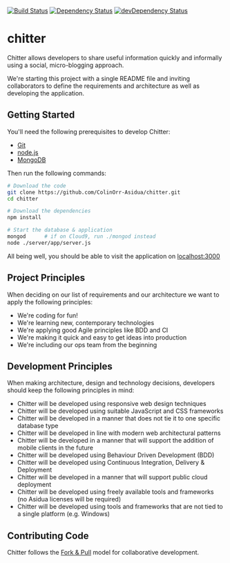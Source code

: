 [![Build Status](https://secure.travis-ci.org/martinmicunda/chitter.png)](http://travis-ci.org/martinmicunda/chitter) [![Dependency Status](https://david-dm.org/martinmicunda/chitter.png)](https://david-dm.org/martinmicunda/chitter) [![devDependency Status](https://david-dm.org/martinmicunda/chitter/dev-status.png)](https://david-dm.org/martinmicunda/chitter#info=devDependencies)

chitter
=======

Chitter allows developers to share useful information quickly and informally using a social, micro-blogging approach.

We're starting this project with a single README file and inviting collaborators to define 
the requirements and architecture as well as developing the application.


Getting Started
---------------
You'll need the following prerequisites to develop Chitter:

+ [Git](http://git-scm.com/downloads)
+ [node.js](http://nodejs.org/download)
+ [MongoDB](http://www.mongodb.org/downloads)

Then run the following commands:

```bash
# Download the code
git clone https://github.com/ColinOrr-Asidua/chitter.git
cd chitter

# Download the dependencies
npm install

# Start the database & application
mongod      # if on Cloud9, run ./mongod instead
node ./server/app/server.js
```
    
All being well, you should be able to visit the application on [localhost:3000](http://localhost:3000)


Project Principles
------------------
When deciding on our list of requirements and our architecture we want to apply the following principles:

+ We're coding for fun!
+ We're learning new, contemporary technologies
+ We're applying good Agile principles like BDD and CI
+ We're making it quick and easy to get ideas into production
+ We're including our ops team from the beginning


Development Principles
----------------------
When making architecture, design and technology decisions, developers should keep the following principles in mind:

+ Chitter will be developed using responsive web design techniques
+ Chitter will be developed using suitable JavaScript and CSS frameworks
+ Chitter will be developed in a manner that does not tie it to one specific database type
+ Chitter will be developed in line with modern web architectural patterns
+ Chitter will be developed in a manner that will support the addition of mobile clients in the future
+ Chitter will be developed using Behaviour Driven Development (BDD)
+ Chitter will be developed using Continuous Integration, Delivery & Deployment
+ Chitter will be developed in a manner that will support public cloud deployment
+ Chitter will be developed using freely available tools and frameworks (no Asidua licenses will be required)
+ Chitter will be developed using tools and frameworks that are not tied to a single platform (e.g. Windows)


Contributing Code
-----------------

Chitter follows the [Fork & Pull](https://help.github.com/articles/using-pull-requests) model 
for collaborative development.
